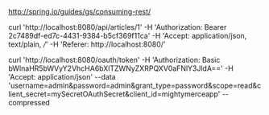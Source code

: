 http://spring.io/guides/gs/consuming-rest/

curl 'http://localhost:8080/api/articles/1' -H 'Authorization: Bearer 2c7489df-ed7c-4431-9384-b5cf369f11ca' -H 'Accept: application/json, text/plain, */*' -H 'Referer: http://localhost:8080/'

curl 'http://localhost:8080/oauth/token' -H 'Authorization: Basic bWlnaHR5bWVyY2VhcHA6bXlTZWNyZXRPQXV0aFNlY3JldA==' -H 'Accept: application/json' --data 'username=admin&password=admin&grant_type=password&scope=read&client_secret=mySecretOAuthSecret&client_id=mightymerceapp' --compressed